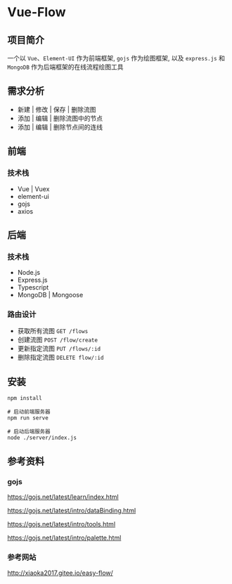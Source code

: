 # Vue-Flow

## 项目简介

一个以 `Vue`、`Element-UI` 作为前端框架, `gojs` 作为绘图框架, 以及 `express.js` 和 `MongoDB` 作为后端框架的在线流程绘图工具



## 需求分析

* 新建 | 修改 | 保存 | 删除流图
* 添加 | 编辑 | 删除流图中的节点
* 添加 | 编辑 | 删除节点间的连线





## 前端

### 技术栈

* Vue | Vuex
* element-ui
* gojs
* axios







## 后端

### 技术栈

* Node.js
* Express.js
* Typescript
* MongoDB | Mongoose



### 路由设计

* 获取所有流图 `GET /flows`
* 创建流图 `POST /flow/create`
* 更新指定流图 `PUT /flows/:id`
* 删除指定流图 `DELETE flow/:id`



## 安装

```
npm install

# 启动前端服务器
npm run serve

# 启动后端服务器
node ./server/index.js
```









## 参考资料

### gojs

https://gojs.net/latest/learn/index.html



https://gojs.net/latest/intro/dataBinding.html



https://gojs.net/latest/intro/tools.html



https://gojs.net/latest/intro/palette.html





### 参考网站

http://xiaoka2017.gitee.io/easy-flow/





